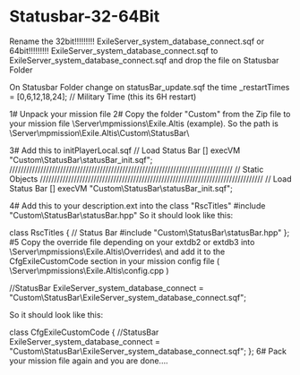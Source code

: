 # Statusbar-32-64Bit 
Rename the 32bit!!!!!!!!! ExileServer_system_database_connect.sqf or 64bit!!!!!!!!! ExileServer_system_database_connect.sqf to ExileServer_system_database_connect.sqf and drop the file on Statusbar Folder 

On Statusbar Folder change on statusBar_update.sqf the time _restartTimes	= [0,6,12,18,24]; // Military Time (this its 6H restart)

1# Unpack your mission file 
2# Copy the folder "Custom" from the Zip file to your mission file \Server\mpmissions\Exile.Altis (example). So the path is \Server\mpmission\Exile.Altis\Custom\StatusBar\

3# Add this to initPlayerLocal.sqf
// Load Status Bar [] execVM "Custom\StatusBar\statusBar_init.sqf"; 
///////////////////////////////////////////////////////////////////////////////
// Static Objects
///////////////////////////////////////////////////////////////////////////////
// Load Status Bar
[] execVM "Custom\StatusBar\statusBar_init.sqf";


4# Add this to your description.ext into the class "RscTitles"
#include "Custom\StatusBar\statusBar.hpp" So it should look like this:

class RscTitles 
{     // Status Bar 
      #include "Custom\StatusBar\statusBar.hpp"
}; 
#5 Copy the override file depending on your extdb2 or extdb3 into \Server\mpmissions\Exile.Altis\Overrides\ and add it to the CfgExileCustomCode section in your mission config file ( \Server\mpmissions\Exile.Altis\config.cpp )

//StatusBar 
ExileServer_system_database_connect = "Custom\StatusBar\ExileServer_system_database_connect.sqf";

So it should look like this:

class CfgExileCustomCode { 
//StatusBar
ExileServer_system_database_connect = "Custom\StatusBar\ExileServer_system_database_connect.sqf";
}; 
6# Pack your mission file again and you are done....
